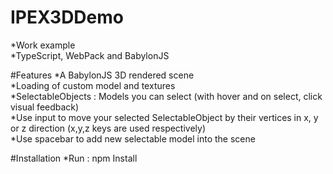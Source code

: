 # IPEX3DDemo
*Work example  
*TypeScript, WebPack and BabylonJS  
  
#Features
*A BabylonJS 3D rendered scene  
*Loading of custom model and textures  
*SelectableObjects : Models you can select (with hover and on select, click visual feedback)  
*Use input to move your selected SelectableObject by their vertices in x, y or z direction (x,y,z keys are used respectively)  
*Use spacebar to add new selectable model into the scene  
  
#Installation
*Run : npm Install  
